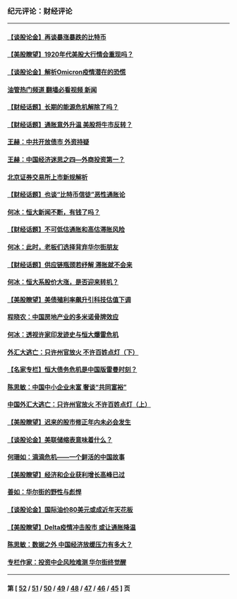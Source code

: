 ### 纪元评论：财经评论
---
#### [【谈股论金】再谈暴涨暴跌的比特币](../../pages/nsc1026/n13428036.md?12290330) 
#### [【美股瞭望】1920年代美股大行情会重现吗？](../../pages/nsc1026/n13425425.md?12290330) 
#### [【谈股论金】解析Omicron疫情潜在的恐慌](../../pages/nsc1026/n13403704.md?12290330) 
#### [油管热门频道 翻墙必看视频 新闻](ok?12290330)
#### [【财经话题】长期的能源危机解除了吗？](../../pages/nsc1026/n13378041.md?12290330) 
#### [【财经话题】通胀意外升温 美股将牛市反转？](../../pages/nsc1026/n13370659.md?12290330) 
#### [王赫：中共开放债市 外资持疑](../../pages/nsc1026/n13366203.md?12290330) 
#### [王赫：中国经济迷思之四—外商投资第一？](../../pages/nsc1026/n13354150.md?12290330) 
#### [北京证券交易所上市新规解析](../../pages/nsc1026/n13348292.md?12290330) 
#### [【财经话题】也谈“比特币信徒”恶性通胀论](../../pages/nsc1026/n13331972.md?12290330) 
#### [何冰：恒大新闻不断，有钱了吗？](../../pages/nsc1026/n13325002.md?12290330) 
#### [【财经话题】不可低估通胀和高估滞胀风险](../../pages/nsc1026/n13300505.md?12290330) 
#### [何冰：此时，老板们选择背弃华尔街朋友](../../pages/nsc1026/n13295291.md?12290330) 
#### [【财经话题】供应链瓶颈若纾解 滞胀就不会来](../../pages/nsc1026/n13286759.md?12290330) 
#### [何冰：恒大系股价大涨，是否迎来转机？](../../pages/nsc1026/n13276822.md?12290330) 
#### [【美股瞭望】美债殖利率飙升引科技估值下调](../../pages/nsc1026/n13267775.md?12290330) 
#### [程晓农：中国房地产业的多米诺骨牌效应](../../pages/nsc1026/n13259673.md?12290330) 
#### [何冰：透视许家印发迹史与恒大爆雷危机](../../pages/nsc1026/n13253937.md?12290330) 
#### [外汇大逃亡：只许州官放火 不许百姓点灯（下）](../../pages/nsc1026/n13245748.md?12290330) 
#### [【名家专栏】恒大债务危机是中国版雷曼时刻？](../../pages/nsc1026/n13242613.md?12290330) 
#### [陈思敏：中国中小企业未富 奢谈“共同富裕”](../../pages/nsc1026/n13241213.md?12290330) 
#### [中国外汇大逃亡：只许州官放火 不许百姓点灯（上）](../../pages/nsc1026/n13228773.md?12290330) 
#### [【美股瞭望】迟来的股市修正年内未必会发生](../../pages/nsc1026/n13223100.md?12290330) 
#### [【谈股论金】美联储缩表意味着什么？](../../pages/nsc1026/n13174610.md?12290330) 
#### [何珊如：滴滴危机——一个鲜活的中国故事](../../pages/nsc1026/n13151962.md?12290330) 
#### [【美股瞭望】经济和企业获利增长高峰已过](../../pages/nsc1026/n13134466.md?12290330) 
#### [善如：华尔街的野性与彪悍](../../pages/nsc1026/n13112664.md?12290330) 
#### [【谈股论金】国际油价80美元或成近年天花板](../../pages/nsc1026/n13108524.md?12290330) 
#### [【美股瞭望】Delta疫情冲击股市 或让通胀降温](../../pages/nsc1026/n13100297.md?12290330) 
#### [陈思敏：数据之外 中国经济放缓压力有多大？](../../pages/nsc1026/n13085576.md?12290330) 
#### [专栏作家：投资中企风险难测 华尔街终觉醒](../../pages/nsc1026/n13079366.md?12290330) 

---
#### 第 [ [52](./52.md?12290330) / [51](./51.md?12290330) / [50](./50.md?12290330) / [49](./49.md?12290330) / [48](./48.md?12290330) / [47](./47.md?12290330) / [46](./46.md?12290330) / [45](./45.md?12290330) ] 页

